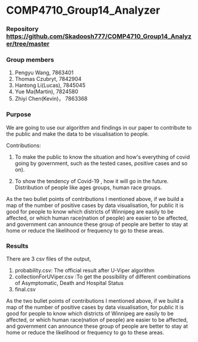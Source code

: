 # COMP4710_Group14_Analyzer

###  Repository https://github.com/Skadoosh777/COMP4710_Group14_Analyzer/tree/master

###  Group members
1. Pengyu Wang, 7863401
2. Thomas Czubryt, 7842904
3. Hantong Li(Lucas), 7845045
4. Yue Ma(Martin), 7824580
5. Zhiyi Chen(Kevin)， 7863368

###    Purpose
We are going to use our algorithm and findings in our paper to contribute to the public and make the data to be visualisation to people.

Contributions: 
1. To make the public to know the situation and how's everything of covid going by government, such as the tested cases, positive cases and so on). 

2. To show the tendency of Covid-19 , how it will go in the future. Distribution of people like ages groups, human race groups.

As the two bullet points of contributions I mentioned above,  if we build a map of the number of positive cases by data visualisation, for public it is good for people to know which districts of Winnipeg are easily to be affected, or which human race(nation of people) are easier to be affected, and government can announce these group of people are better to stay at home or reduce the likelihood or frequency to go to these areas. 

### Results
There are 3 csv files of the output, 
1. probability.csv: The official result after U-Viper algorithm
2. collectionForUViper.csv :To get the possibility of different combinations of Asymptomatic, Death and Hospital Status
3. final.csv 







As the two bullet points of contributions I mentioned above,  if we build a map of the number of positive cases by data visualisation, for public it is good for people to know which districts of Winnipeg are easily to be affected, or which human race(nation of people) are easier to be affected, and government can announce these group of people are better to stay at home or reduce the likelihood or frequency to go to these areas.